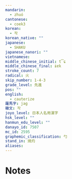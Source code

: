 ```yaml
---
mandarin:
  - zhuó
cantonese:
  - coek3
korean:
  - 작
korean_native: ""
japanese:
  - SHAKU
japanese_nanori: ""
vietnamese:
middle_chinese_initial: t͡ɕ
middle_chinese_final: ɨɐk
stroke_count: 7
radical: 火
skip_number: 1-4-3
grade_level: 先進
pos: ""
english:
  - cauterize
羅馬字: jag
韓文: 작
joyo_level: 日本人名用漢字
hsk_level: ""
hanmun_edu_level: ""
danayo_id: 7507
mc_id: 2595
graphemic_classification: 勺
stand_in: 焼灼
aliases:
---
```


# Notes
